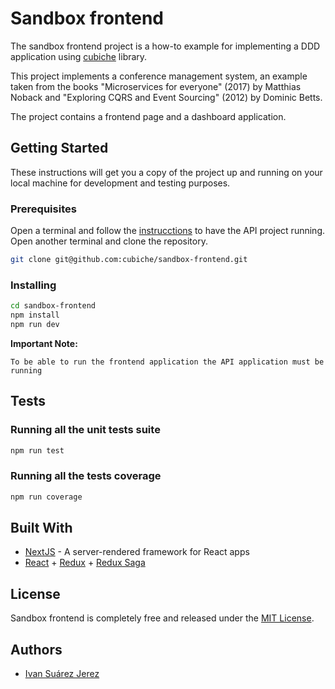 # Sandbox frontend

The sandbox frontend project is a how-to example for implementing a DDD application using [cubiche](https://github.com/cubiche/cubiche) library.

This project implements a conference management system, an example taken from the books "Microservices for everyone" (2017) by Matthias Noback and "Exploring CQRS and Event Sourcing" (2012) by Dominic Betts.

The project contains a frontend page and a dashboard application.

## Getting Started

These instructions will get you a copy of the project up and running on your local machine for development and testing purposes.

### Prerequisites

Open a terminal and follow the [instrucctions](https://github.com/cubiche/sandbox-api/blob/master/README.md) to have the API project running.
Open another terminal and clone the repository.

```bash
git clone git@github.com:cubiche/sandbox-frontend.git
```

### Installing

```bash
cd sandbox-frontend
npm install
npm run dev
```

**Important Note:**
```code
To be able to run the frontend application the API application must be running
```
## Tests

### Running all the unit tests suite

```bash
npm run test
```

### Running all the tests coverage

```bash
npm run coverage
```

## Built With

* [NextJS](https://nextjs.org/) - A server-rendered framework for React apps
* [React](https://reactjs.org/) + [Redux](https://redux.js.org/) + [Redux Saga](https://redux-saga.js.org/)

## License

Sandbox frontend is completely free and released under the [MIT License](https://github.com/cubiche/cubiche/blob/master/LICENSE).

## Authors

* [Ivan Suárez Jerez](https://github.com/ivannis)
